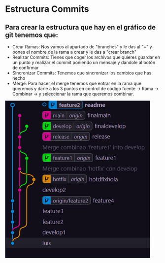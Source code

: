 # Estructura Commits
## Para crear la estructura que hay en el gráfico de git tenemos que:
- Crear Ramas:
Nos vamos al apartado de "branches" y le das al "+" y pones el nombre de la rama a crear y le das a "crear branch"
- Realizar Commits:
Tienes que coger los archivos que quieres guardar en un punto y realizar el commit poniendo un mensaje y dandole al botón de confirmar
- Sincronizar Commits:
Tenemos que sincronizar los cambios que has hecho
- Merge:
Para hacer el merge tenemos que entrar en la rama que queremos y darle a los 3 puntos en control de código fuente -> Rama -> Combinar -> y seleccionar la rama que queremos combinar.


![Gráfico](image.png)

